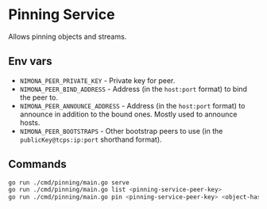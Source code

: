 # Pinning Service

Allows pinning objects and streams.

## Env vars

* `NIMONA_PEER_PRIVATE_KEY` - Private key for peer.
* `NIMONA_PEER_BIND_ADDRESS` - Address (in the `host:port` format) to bind the
  peer to.
* `NIMONA_PEER_ANNOUNCE_ADDRESS` - Address (in the `host:port` format) to
  announce in addition to the bound ones. Mostly used to announce hosts.
* `NIMONA_PEER_BOOTSTRAPS` - Other bootstrap peers to use
  (in the `publicKey@tcps:ip:port` shorthand format).

## Commands

```sh
go run ./cmd/pinning/main.go serve
go run ./cmd/pinning/main.go list <pinning-service-peer-key>
go run ./cmd/pinning/main.go pin <pinning-service-peer-key> <object-hash>
```
